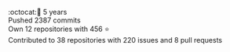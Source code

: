 :octocat::birthday: 5 years  
Pushed 2387 commits  
Own 12 repositories with 456 :star:  
Contributed to 38 repositories with 220 issues and 8 pull requests
